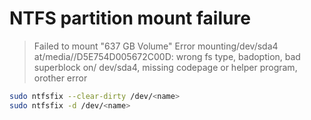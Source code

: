 # NTFS partition mount failure

> Failed to mount "637 GB Volume" Error mounting/dev/sda4 at/media/<user>/D5E754D005672C00D: wrong fs type, badoption, bad superblock on/ dev/sda4, missing codepage or helper program, orother error

```sh
sudo ntfsfix --clear-dirty /dev/<name>
sudo ntfsfix -d /dev/<name>
```
